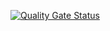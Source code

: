 [![Quality Gate Status](https://sonarcloud.io/api/project_badges/measure?project=veritacodex_IB.Api.Client&metric=alert_status)](https://sonarcloud.io/summary/new_code?id=veritacodex_IB.Api.Client)
